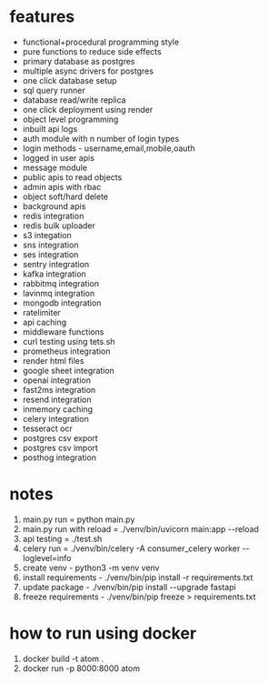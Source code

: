 # features
- functional+procedural programming style
- pure functions to reduce side effects
- primary database as postgres
- multiple async drivers for postgres
- one click database setup
- sql query runner
- database read/write replica
- one click deployment using render
- object level programming
- inbuilt api logs
- auth module with n number of login types
- login methods - username,email,mobile,oauth
- logged in user apis
- message module
- public apis to read objects
- admin apis with rbac
- object soft/hard delete
- background apis
- redis integration
- redis bulk uploader
- s3 integation
- sns integration
- ses integration
- sentry integration
- kafka integration
- rabbitmq integration
- lavinmq integration
- mongodb integration
- ratelimiter
- api caching
- middleware functions
- curl testing using tets.sh
- prometheus integration
- render html files
- google sheet integration
- openai integration
- fast2ms integration
- resend integration
- inmemory caching
- celery integration
- tesseract ocr
- postgres csv export
- postgres csv import
- posthog integration

# notes
1. main.py run = python main.py
2. main.py run with reload =  ./venv/bin/uvicorn main:app --reload
4. api testing = ./test.sh
5. celery run = ./venv/bin/celery -A consumer_celery worker --loglevel=info
6. create venv - python3 -m venv venv
7. install requirements - ./venv/bin/pip install -r requirements.txt
8. update package - ./venv/bin/pip install --upgrade fastapi
9. freeze requirements - ./venv/bin/pip freeze > requirements.txt

# how to run using docker
1. docker build -t atom .
2. docker run -p 8000:8000 atom

